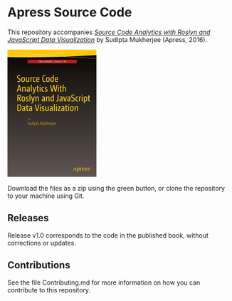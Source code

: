# Apress Source Code

This repository accompanies [*Source Code Analytics with Roslyn and JavaScript Data Visualization*](http://www.apress.com/9781484219249) by Sudipta Mukherjee (Apress, 2016).

![Cover image](9781484219249.jpg)

Download the files as a zip using the green button, or clone the repository to your machine using Git.

## Releases

Release v1.0 corresponds to the code in the published book, without corrections or updates.

## Contributions

See the file Contributing.md for more information on how you can contribute to this repository.
